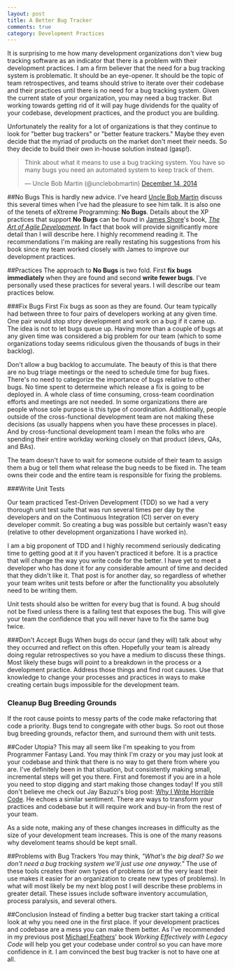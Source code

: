 ```yaml
---
layout: post
title: A Better Bug Tracker
comments: true
category: Development Practices
---
```

It is surprising to me how many development organizations don't view bug tracking software as an indicator that there is a problem with their development practices. I am a firm believer that the need for a bug tracking system is problematic. It should be an eye-opener. It should be the topic of team retrospectives, and teams should strive to iterate over their codebase and their practices until there is no need for a bug tracking system. Given the current state of your organization, you may need a bug tracker. But working towards getting rid of it will pay huge dividends for the quality of your codebase, development practices, and the product you are building.  
<!--more-->  
Unfortunately the reality for a lot of organizations is that they continue to look for "better bug trackers" or "better feature trackers." Maybe they even decide that the myriad of products on the market don't meet their needs. So they decide to build their own in-house solution instead (gasp!).  

<blockquote class="twitter-tweet" lang="en"><p>Think about what it means to use a bug tracking system. You have so many bugs you need an automated system to keep track of them.</p>&mdash; Uncle Bob Martin (@unclebobmartin) <a href="https://twitter.com/unclebobmartin/status/544258609019125762">December 14, 2014</a></blockquote>
<script async src="//platform.twitter.com/widgets.js" charset="utf-8"></script>

##No Bugs
This is hardly new advice. I've heard [Uncle Bob Martin](https://twitter.com/unclebobmartin "Uncle Bob's Twitter") discuss this several times when I've had the pleasure to see him talk. It is also one of the tenets of eXtreme Programming: **No Bugs**. Details about the XP practices that support **No Bugs** can be found in [James Shore](http://www.jamesshore.com/ "James Shore's website")'s book, [*The Art of Agile Development*](http://www.jamesshore.com/Agile-Book/ "Website for The Art of Agile Development"). In fact that book will provide significantly more detail than I will describe here. I highly recommend reading it. The recommendations I'm making are really restating his suggestions from his book since my team worked closely with James to improve our development practices. 


##Practices
The approach to **No Bugs** is two fold. First **fix bugs immediately** when they are found and second **write fewer bugs**. I've personally used these practices for several years. I will describe our team practices below.

###Fix Bugs First
Fix bugs as soon as they are found. Our team typically had between three to four pairs of developers working at any given time. One pair would stop story development and work on a bug if it came up. The idea is not to let bugs queue up. Having more than a couple of bugs at any given time was considered a big problem for our team (which to some organizations today seems ridiculous given the thousands of bugs in their backlog).  

Don't allow a bug backlog to accumulate. The beauty of this is that there are no bug triage meetings or the need to schedule time for bug fixes. There's no need to categorize the importance of bugs relative to other bugs. No time spent to determeine which release a fix is going to be deployed in. A whole class of time consuming, cross-team coordination efforts and meetings are not needed. In some organizations there are people whose sole purpose is this type of coordination. Additionally, people outside of the cross-functional development team are not making these decisions (as usually happens when you have these processes in place). And by cross-functional development team I mean the folks who are spending their entire workday working closely on that product (devs, QAs, and BAs).

The team doesn't have to wait for someone outside of their team to assign them a bug or tell them what release the bug needs to be fixed in. The team owns their code and the entire team is responsible for fixing the problems.


###Write Unit Tests

Our team practiced Test-Driven Development (TDD) so we had a very thorough unit test suite that was run several times per day by the developers and on the Continuous Integration (CI) server on every developer commit. So creating a bug was possible but certainly wasn't easy (relative to other development organizations I have worked in).  

I am a big proponent of TDD and I highly recommend seriously dedicating time to getting good at it if you haven't practiced it before. It is a practice that will change the way you write code for the better. I have yet to meet a developer who has done it for any considerable amount of time and decided that they didn't like it. That post is for another day, so regardless of whether your team writes unit tests before or after the functionality you absolutely need to be writing them.  

Unit tests should also be written for every bug that is found. A bug should not be fixed unless there is a failing test that exposes the bug. This will give your team the confidence that you will never have to fix the same bug twice.  

###Don't Accept Bugs
When bugs do occur (and they will) talk about why they occurred and reflect on this often. Hopefully your team is already doing regular retrospectives so you have a medium to discuss these things. Most likely these bugs will point to a breakdown in the process or a development practice. Address those things and find root causes. Use that knowledge to change your processes and practices in ways to make creating certain bugs impossible for the development team.

### Cleanup Bug Breeding Grounds
If the root cause points to messy parts of the code make refactoring that code a priority. Bugs tend to congregate with other bugs. So root out those bug breeding grounds, refactor them, and surround them with unit tests.

##Coder Utopia?
This may all seem like I'm speaking to you from Programmer Fantasy Land. You may think I'm crazy or you may just look at your codebase and think that there is no way to get there from where you are. I've definitely been in that situation, but consistently making small, incremental steps will get you there. First and foremost if you are in a hole you need to stop digging and start making those changes today! If you still don't believe me check out Jay Bazuzi's blog post: [Why I Write Horrible Code](http://jbazuzicode.blogspot.com/2015/01/why-i-write-horrible-code-and-so-can-you.html). He echoes a similar sentiment. There are ways to transform your practices and codebase but it will require work and buy-in from the rest of your team.   

As a side note, making any of these changes increases in difficulty as the size of your development team increases. This is one of the many reasons why develoment teams should be kept small.

##Problems with Bug Trackers
You may think, *"What's the big deal? So we don't need a bug tracking system we'll just use one anyway."* The use of these tools creates their own types of problems (or at the very least their use makes it easier for an organization to create new types of problems). In what will most likely be my  next blog post I will describe these problems in greater detail. These issues include software inventory accumulation, process paralysis, and several others.

##Conclusion
Instead of finding a better bug tracker start taking a critical look at why you need one in the first place. If your development practices and codebase are a mess you can make them better. As I've recommended in my previous post [Michael Feathers](https://twitter.com/mfeathers "Michael Feathers' twitter account")' book *Working Effectively with Legacy Code* will help you get your codebase under control so you can have more confidence in it. I am convinced the best bug tracker is not to have one at all.
